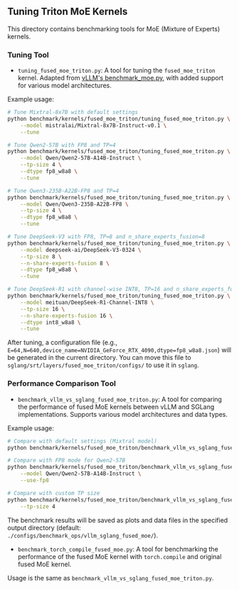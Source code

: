 ## Tuning Triton MoE Kernels

This directory contains benchmarking tools for MoE (Mixture of Experts) kernels.

### Tuning Tool

- `tuning_fused_moe_triton.py`: A tool for tuning the `fused_moe_triton` kernel. Adapted from [vLLM's benchmark_moe.py](https://github.com/vllm-project/vllm/blob/main/benchmarks/kernels/benchmark_moe.py), with added support for various model architectures.

Example usage:
```bash
# Tune Mixtral-8x7B with default settings
python benchmark/kernels/fused_moe_triton/tuning_fused_moe_triton.py \
    --model mistralai/Mixtral-8x7B-Instruct-v0.1 \
    --tune

# Tune Qwen2-57B with FP8 and TP=4
python benchmark/kernels/fused_moe_triton/tuning_fused_moe_triton.py \
    --model Qwen/Qwen2-57B-A14B-Instruct \
    --tp-size 4 \
    --dtype fp8_w8a8 \
    --tune

# Tune Qwen3-235B-A22B-FP8 and TP=4
python benchmark/kernels/fused_moe_triton/tuning_fused_moe_triton.py \
    --model Qwen/Qwen3-235B-A22B-FP8 \
    --tp-size 4 \
    --dtype fp8_w8a8 \
    --tune

# Tune DeepSeek-V3 with FP8, TP=8 and n_share_experts_fusion=8
python benchmark/kernels/fused_moe_triton/tuning_fused_moe_triton.py \
    --model deepseek-ai/DeepSeek-V3-0324 \
    --tp-size 8 \
    --n-share-experts-fusion 8 \
    --dtype fp8_w8a8 \
    --tune

# Tune DeepSeek-R1 with channel-wise INT8, TP=16 and n_share_experts_fusion=16
python benchmark/kernels/fused_moe_triton/tuning_fused_moe_triton.py \
    --model meituan/DeepSeek-R1-Channel-INT8 \
    --tp-size 16 \
    --n-share-experts-fusion 16 \
    --dtype int8_w8a8 \
    --tune
```

After tuning, a configuration file (e.g., `E=64,N=640,device_name=NVIDIA_GeForce_RTX_4090,dtype=fp8_w8a8.json`) will be generated in the current directory. You can move this file to `sglang/srt/layers/fused_moe_triton/configs/` to use it in `sglang`.

### Performance Comparison Tool

- `benchmark_vllm_vs_sglang_fused_moe_triton.py`: A tool for comparing the performance of fused MoE kernels between vLLM and SGLang implementations. Supports various model architectures and data types.

Example usage:
```bash
# Compare with default settings (Mixtral model)
python benchmark/kernels/fused_moe_triton/benchmark_vllm_vs_sglang_fused_moe_triton.py

# Compare with FP8 mode for Qwen2-57B
python benchmark/kernels/fused_moe_triton/benchmark_vllm_vs_sglang_fused_moe_triton.py \
    --model Qwen/Qwen2-57B-A14B-Instruct \
    --use-fp8

# Compare with custom TP size
python benchmark/kernels/fused_moe_triton/benchmark_vllm_vs_sglang_fused_moe_triton.py \
    --tp-size 4
```

The benchmark results will be saved as plots and data files in the specified output directory (default: `./configs/benchmark_ops/vllm_sglang_fused_moe/`).

- `benchmark_torch_compile_fused_moe.py`: A tool for benchmarking the performance of the fused MoE kernel with `torch.compile` and original fused MoE kernel.

Usage is the same as `benchmark_vllm_vs_sglang_fused_moe_triton.py`.
